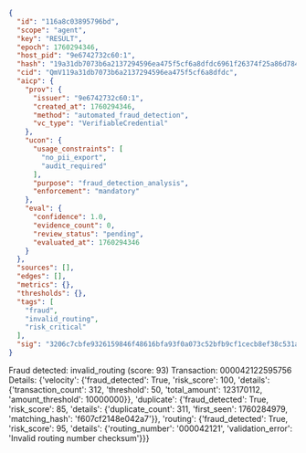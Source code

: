```json
{
  "id": "116a8c03895796bd",
  "scope": "agent",
  "key": "RESULT",
  "epoch": 1760294346,
  "host_pid": "9e6742732c60:1",
  "hash": "19a31db7073b6a2137294596ea475f5cf6a8dfdc6961f26374f25a86d784a436",
  "cid": "QmV119a31db7073b6a2137294596ea475f5cf6a8dfdc",
  "aicp": {
    "prov": {
      "issuer": "9e6742732c60:1",
      "created_at": 1760294346,
      "method": "automated_fraud_detection",
      "vc_type": "VerifiableCredential"
    },
    "ucon": {
      "usage_constraints": [
        "no_pii_export",
        "audit_required"
      ],
      "purpose": "fraud_detection_analysis",
      "enforcement": "mandatory"
    },
    "eval": {
      "confidence": 1.0,
      "evidence_count": 0,
      "review_status": "pending",
      "evaluated_at": 1760294346
    }
  },
  "sources": [],
  "edges": [],
  "metrics": {},
  "thresholds": {},
  "tags": [
    "fraud",
    "invalid_routing",
    "risk_critical"
  ],
  "sig": "3206c7cbfe9326159846f48616bfa93f0a073c52bfb9cf1cecb8ef38c531ae50"
}
```

Fraud detected: invalid_routing (score: 93)
Transaction: 000042122595756
Details: {'velocity': {'fraud_detected': True, 'risk_score': 100, 'details': {'transaction_count': 312, 'threshold': 50, 'total_amount': 123170112, 'amount_threshold': 10000000}}, 'duplicate': {'fraud_detected': True, 'risk_score': 85, 'details': {'duplicate_count': 311, 'first_seen': 1760284979, 'matching_hash': 'f607cf2148e042a7'}}, 'routing': {'fraud_detected': True, 'risk_score': 95, 'details': {'routing_number': '000042121', 'validation_error': 'Invalid routing number checksum'}}}